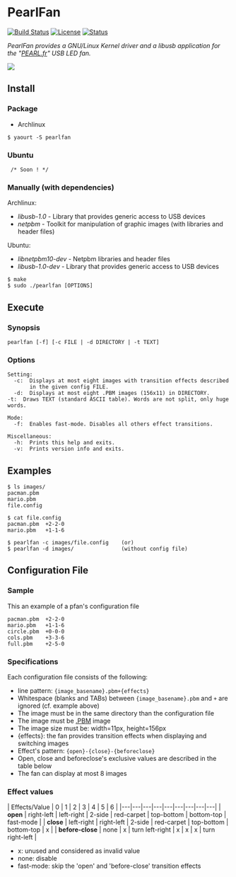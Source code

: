 
PearlFan
=========

[![Build Status](https://travis-ci.org/Ventto/pearlfan.svg?branch=master)](https://travis-ci.org/Ventto/pearlfan)
[![License](https://img.shields.io/badge/license-GPLv3-blue.svg?style=flat)](https://github.com/Ventto/pearlfan/blob/master/LICENSE)
[![Status](https://img.shields.io/badge/status-Release_v1.1-blue.svg?style=flat)](https://github.com/Ventto/pearlfan/releases)

*PearlFan provides a GNU/Linux Kernel driver and a libusb application for the "[PEARL.fr](https://www.pearl.fr/article/PX5939/ventilateur-usb-programmable-avec-message-defilant
)" USB LED fan.*

[![](doc/pearlfan.gif)](https://www.pearl.fr/article/PX5939/ventilateur-usb-programmable-avec-message-defilant)

## Install

### Package

* Archlinux

```
$ yaourt -S pearlfan
```

### Ubuntu

```
 /* Soon ! */
```

### Manually (with dependencies)

Archlinux:

* *libusb-1.0* - Library that provides generic access to USB devices
* *netpbm* - Toolkit for manipulation of graphic images (with libraries and header files)

Ubuntu:

* *libnetpbm10-dev* - Netpbm libraries and header files
* *libusb-1.0-dev* - Library that provides generic access to USB devices

```
$ make
$ sudo ./pearlfan [OPTIONS]
```

## Execute

### Synopsis

```
pearlfan [-f] [-c FILE | -d DIRECTORY | -t TEXT]
```

### Options

```
Setting:
  -c:  Displays at most eight images with transition effects described
       in the given config FILE.
  -d:  Displays at most eight .PBM images (156x11) in DIRECTORY.
-t:  Draws TEXT (standard ASCII table). Words are not split, only huge words.

Mode:
  -f:  Enables fast-mode. Disables all others effect transitions.

Miscellaneous:
  -h:  Prints this help and exits.
  -v:  Prints version info and exits.
```

## Examples

```
$ ls images/
pacman.pbm
mario.pbm
file.config

$ cat file.config
pacman.pbm  +2-2-0
mario.pbm   +1-1-6

$ pearlfan -c images/file.config    (or)
$ pearlfan -d images/               (without config file)
```

## Configuration File

### Sample

This an example of a pfan's configuration file

```
pacman.pbm  +2-2-0
mario.pbm   +1-1-6
circle.pbm  +0-0-0
cols.pbm    +3-3-6
full.pbm    +2-5-0
```

### Specifications

Each configuration file consists of the following:

* line pattern: `{image_basename}.pbm+{effects}`
* Whitespace (blanks and TABs) between `{image_basename}.pbm` and `+` are ignored (cf. example above)
* The image must be in the same directory than the configuration file
* The image must be [.PBM](http://netpbm.sourceforge.net/doc/pbm.html) image
* The image size must be: width=11px, height=156px
* {effects}: the fan provides transition effects when displaying and switching images
* Effect's pattern: `{open}-{close}-{beforeclose}`
* Open, close and beforeclose's exclusive values are described in the table below
* The fan can display at most 8 images

### Effect values

| Effects/Value | 0 | 1 | 2 | 3 | 4 | 5 | 6 |
|---|---|---|---|---|---|---|---|---|
| **open** | right-left | left-right | 2-side | red-carpet | top-bottom | bottom-top | fast-mode |
| **close** | left-right | right-left | 2-side | red-carpet | top-bottom | bottom-top | x |
| **before-close** | none | x | turn left-right | x | x | x | turn right-left |

* x: unused and considered as invalid value
* none: disable
* fast-mode: skip the 'open' and 'before-close' transition effects

